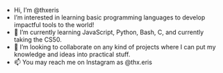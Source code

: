 -  Hi, I’m @thxeris
-  I’m interested in learning basic programming languages to develop impactful tools to the world!
- 🌱 I’m currently learning JavaScript, Python, Bash, C, and currently taking the CS50.
- 💞️ I’m looking to collaborate on any kind of projects where I can put my knowledge and ideas into practical stuff.
- 📫 You may reach me on Instagram as @thx.eris
